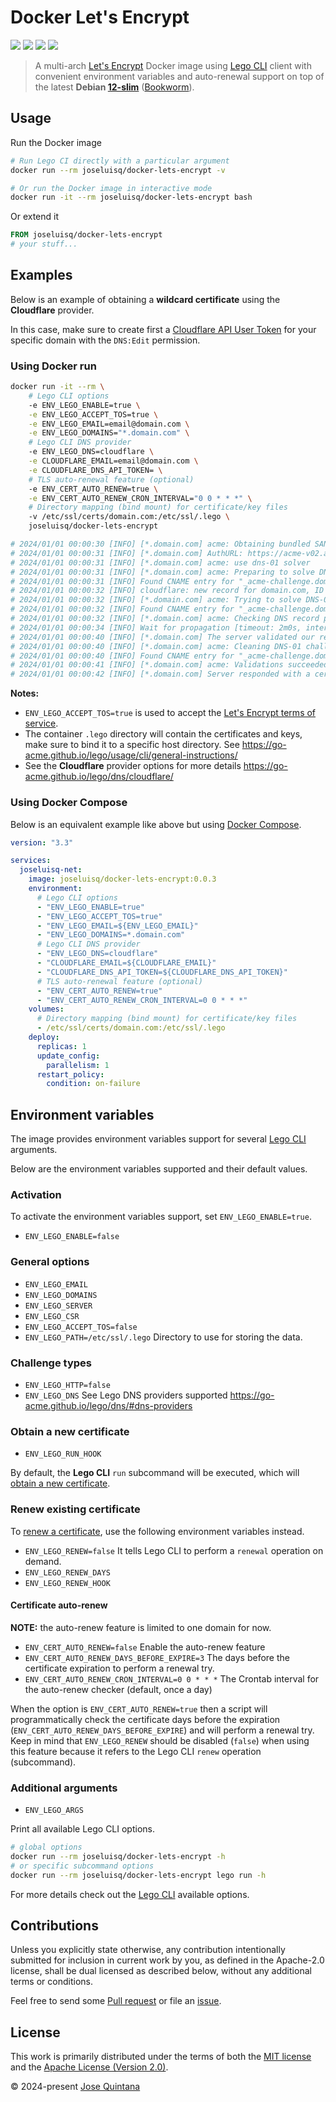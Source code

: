 # Docker Let's Encrypt 

<a href="https://github.com/joseluisq/docker-lets-encrypt/actions/workflows/devel.yml" title="devel ci"><img src="https://github.com/joseluisq/docker-lets-encrypt/actions/workflows/devel.yml/badge.svg?branch=master"></a> 
<a href="https://hub.docker.com/r/joseluisq/docker-lets-encrypt/" title="Docker Image Version (tag latest semver)"><img src="https://img.shields.io/docker/v/joseluisq/docker-lets-encrypt/latest"></a> 
<a href="https://hub.docker.com/r/joseluisq/docker-lets-encrypt/tags" title="Docker Image Size (tag)"><img src="https://img.shields.io/docker/image-size/joseluisq/docker-lets-encrypt/latest"></a> 
<a href="https://hub.docker.com/r/joseluisq/docker-lets-encrypt/" title="Docker Image"><img src="https://img.shields.io/docker/pulls/joseluisq/docker-lets-encrypt.svg"></a> 

> A multi-arch [Let's Encrypt](https://letsencrypt.org/) Docker image using [Lego CLI](https://go-acme.github.io/lego/) client with convenient environment variables and auto-renewal support on top of the latest __Debian [12-slim](https://hub.docker.com/_/debian/tags?page=1&name=12-slim)__ ([Bookworm](https://www.debian.org/News/2023/20230610)).

## Usage

Run the Docker image

```sh
# Run Lego CI directly with a particular argument
docker run --rm joseluisq/docker-lets-encrypt -v

# Or run the Docker image in interactive mode
docker run -it --rm joseluisq/docker-lets-encrypt bash
```

Or extend it

```Dockerfile
FROM joseluisq/docker-lets-encrypt
# your stuff...
```

## Examples

Below is an example of obtaining a **wildcard certificate** using the **Cloudflare** provider.

In this case, make sure to create first a [Cloudflare API User Token](https://developers.cloudflare.com/fundamentals/api/get-started/create-token/) for your specific domain with the `DNS:Edit` permission.

### Using Docker run

```sh
docker run -it --rm \
    # Lego CLI options
    -e ENV_LEGO_ENABLE=true \
    -e ENV_LEGO_ACCEPT_TOS=true \
    -e ENV_LEGO_EMAIL=email@domain.com \
    -e ENV_LEGO_DOMAINS="*.domain.com" \
    # Lego CLI DNS provider
    -e ENV_LEGO_DNS=cloudflare \
    -e CLOUDFLARE_EMAIL=email@domain.com \
    -e CLOUDFLARE_DNS_API_TOKEN= \
    # TLS auto-renewal feature (optional)
    -e ENV_CERT_AUTO_RENEW=true \
    -e ENV_CERT_AUTO_RENEW_CRON_INTERVAL="0 0 * * *" \
    # Directory mapping (bind mount) for certificate/key files
    -v /etc/ssl/certs/domain.com:/etc/ssl/.lego \
    joseluisq/docker-lets-encrypt

# 2024/01/01 00:00:30 [INFO] [*.domain.com] acme: Obtaining bundled SAN certificate
# 2024/01/01 00:00:31 [INFO] [*.domain.com] AuthURL: https://acme-v02.api.letsencrypt.org/acme/authz-v3/000000000000
# 2024/01/01 00:00:31 [INFO] [*.domain.com] acme: use dns-01 solver
# 2024/01/01 00:00:31 [INFO] [*.domain.com] acme: Preparing to solve DNS-01
# 2024/01/01 00:00:31 [INFO] Found CNAME entry for "_acme-challenge.domain.com.": "dns.domain.com."
# 2024/01/01 00:00:32 [INFO] cloudflare: new record for domain.com, ID 1234567a8e000d0ab0ced00fgjk123e
# 2024/01/01 00:00:32 [INFO] [*.domain.com] acme: Trying to solve DNS-01
# 2024/01/01 00:00:32 [INFO] Found CNAME entry for "_acme-challenge.domain.com.": "dns.domain.com."
# 2024/01/01 00:00:32 [INFO] [*.domain.com] acme: Checking DNS record propagation. [nameservers=127.0.0.2:00]
# 2024/01/01 00:00:34 [INFO] Wait for propagation [timeout: 2m0s, interval: 2s]
# 2024/01/01 00:00:40 [INFO] [*.domain.com] The server validated our request
# 2024/01/01 00:00:40 [INFO] [*.domain.com] acme: Cleaning DNS-01 challenge
# 2024/01/01 00:00:40 [INFO] Found CNAME entry for "_acme-challenge.domain.com.": "dns.domain.com."
# 2024/01/01 00:00:41 [INFO] [*.domain.com] acme: Validations succeeded; requesting certificates
# 2024/01/01 00:00:42 [INFO] [*.domain.com] Server responded with a certificate.
```

**Notes:**

- `ENV_LEGO_ACCEPT_TOS=true` is used to accept the [Let's Encrypt terms of service](https://community.letsencrypt.org/tos).
- The container `.lego` directory will contain the certificates and keys, make sure to bind it to a specific host directory. See https://go-acme.github.io/lego/usage/cli/general-instructions/
- See the **Cloudflare** provider options for more details https://go-acme.github.io/lego/dns/cloudflare/

### Using Docker Compose

Below is an equivalent example like above but using [Docker Compose](https://docs.docker.com/compose/intro/features-uses/).

```yaml
version: "3.3"

services:
  joseluisq-net:
    image: joseluisq/docker-lets-encrypt:0.0.3
    environment:
      # Lego CLI options
      - "ENV_LEGO_ENABLE=true"
      - "ENV_LEGO_ACCEPT_TOS=true"
      - "ENV_LEGO_EMAIL=${ENV_LEGO_EMAIL}"
      - "ENV_LEGO_DOMAINS=*.domain.com"
      # Lego CLI DNS provider
      - "ENV_LEGO_DNS=cloudflare"
      - "CLOUDFLARE_EMAIL=${CLOUDFLARE_EMAIL}"
      - "CLOUDFLARE_DNS_API_TOKEN=${CLOUDFLARE_DNS_API_TOKEN}"
      # TLS auto-renewal feature (optional)
      - "ENV_CERT_AUTO_RENEW=true"
      - "ENV_CERT_AUTO_RENEW_CRON_INTERVAL=0 0 * * *"
    volumes:
      # Directory mapping (bind mount) for certificate/key files
      - /etc/ssl/certs/domain.com:/etc/ssl/.lego
    deploy:
      replicas: 1
      update_config:
        parallelism: 1
      restart_policy:
        condition: on-failure
```

## Environment variables

The image provides environment variables support for several [Lego CLI](https://go-acme.github.io/lego/usage/cli/) arguments.

Below are the environment variables supported and their default values.

### Activation

To activate the environment variables support, set `ENV_LEGO_ENABLE=true`.

- `ENV_LEGO_ENABLE=false` 

### General options

- `ENV_LEGO_EMAIL`
- `ENV_LEGO_DOMAINS`
- `ENV_LEGO_SERVER`
- `ENV_LEGO_CSR`
- `ENV_LEGO_ACCEPT_TOS=false`
- `ENV_LEGO_PATH=/etc/ssl/.lego` Directory to use for storing the data.

### Challenge types

- `ENV_LEGO_HTTP=false`
- `ENV_LEGO_DNS` See Lego DNS providers supported https://go-acme.github.io/lego/dns/#dns-providers

### Obtain a new certificate

- `ENV_LEGO_RUN_HOOK`

By default, the **Lego CLI** `run` subcommand will be executed, which will [obtain a new certificate](https://go-acme.github.io/lego/usage/cli/obtain-a-certificate/).

### Renew existing certificate

To [renew a certificate](https://go-acme.github.io/lego/usage/cli/renew-a-certificate/), use the following environment variables instead.

- `ENV_LEGO_RENEW=false` It tells Lego CLI to perform a `renewal` operation on demand.
- `ENV_LEGO_RENEW_DAYS`
- `ENV_LEGO_RENEW_HOOK`

#### Certificate auto-renew

**NOTE:** the auto-renew feature is limited to one domain for now.

- `ENV_CERT_AUTO_RENEW=false` Enable the auto-renew feature
- `ENV_CERT_AUTO_RENEW_DAYS_BEFORE_EXPIRE=3` The days before the certificate expiration to perform a renewal try.
- `ENV_CERT_AUTO_RENEW_CRON_INTERVAL=0 0 * * *` The Crontab interval for the auto-renew checker (default, once a day)

When the option is `ENV_CERT_AUTO_RENEW=true` then a script will programmatically check the certificate days before the expiration (`ENV_CERT_AUTO_RENEW_DAYS_BEFORE_EXPIRE`) and will perform a renewal try.
Keep in mind that `ENV_LEGO_RENEW` should be disabled (`false`) when using this feature because it refers to the Lego CLI `renew` operation (subcommand).

### Additional arguments

- `ENV_LEGO_ARGS`

Print all available Lego CLI options.

```sh
# global options
docker run --rm joseluisq/docker-lets-encrypt -h
# or specific subcommand options
docker run --rm joseluisq/docker-lets-encrypt lego run -h
```

For more details check out the [Lego CLI](https://go-acme.github.io/lego/usage/cli/) available options.

## Contributions

Unless you explicitly state otherwise, any contribution intentionally submitted for inclusion in current work by you, as defined in the Apache-2.0 license, shall be dual licensed as described below, without any additional terms or conditions.

Feel free to send some [Pull request](https://github.com/joseluisq/docker-lets-encrypt/pulls) or file an [issue](https://github.com/joseluisq/docker-lets-encrypt/issues).

## License

This work is primarily distributed under the terms of both the [MIT license](LICENSE-MIT) and the [Apache License (Version 2.0)](LICENSE-APACHE).

© 2024-present [Jose Quintana](https://joseluisq.net)
